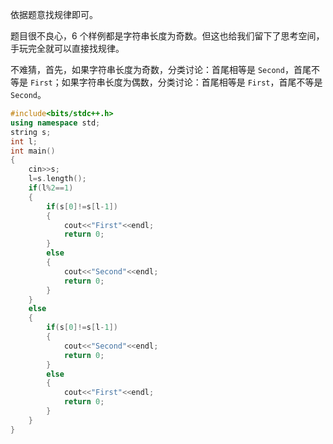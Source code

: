 依据题意找规律即可。

题目很不良心，$6$ 个样例都是字符串长度为奇数。但这也给我们留下了思考空间，手玩完全就可以直接找规律。

不难猜，首先，如果字符串长度为奇数，分类讨论：首尾相等是 `Second`，首尾不等是 `First`；如果字符串长度为偶数，分类讨论：首尾相等是 `First`，首尾不等是 `Second`。

```cpp
#include<bits/stdc++.h>
using namespace std;
string s;
int l;
int main()
{
	cin>>s;
	l=s.length();
	if(l%2==1)
	{
		if(s[0]!=s[l-1])
		{
			cout<<"First"<<endl;
			return 0;
		}
		else
		{
			cout<<"Second"<<endl;
			return 0;
		}
	}
	else
	{
		if(s[0]!=s[l-1])
		{
			cout<<"Second"<<endl;
			return 0;
		}
		else
		{
			cout<<"First"<<endl;
			return 0;
		}
	}
}
```